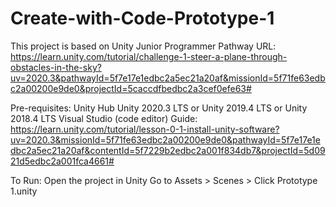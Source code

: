 # Create-with-Code-Prototype-1

This project is based on Unity Junior Programmer Pathway
URL: https://learn.unity.com/tutorial/challenge-1-steer-a-plane-through-obstacles-in-the-sky?uv=2020.3&pathwayId=5f7e17e1edbc2a5ec21a20af&missionId=5f71fe63edbc2a00200e9de0&projectId=5caccdfbedbc2a3cef0efe63#


Pre-requisites:
Unity Hub
Unity 2020.3 LTS or Unity 2019.4 LTS or Unity 2018.4 LTS
Visual Studio (code editor)
Guide: https://learn.unity.com/tutorial/lesson-0-1-install-unity-software?uv=2020.3&missionId=5f71fe63edbc2a00200e9de0&pathwayId=5f7e17e1edbc2a5ec21a20af&contentId=5f7229b2edbc2a001f834db7&projectId=5d0921d5edbc2a001fca4661#

To Run:
Open the project in Unity
Go to Assets > Scenes > Click Prototype 1.unity
